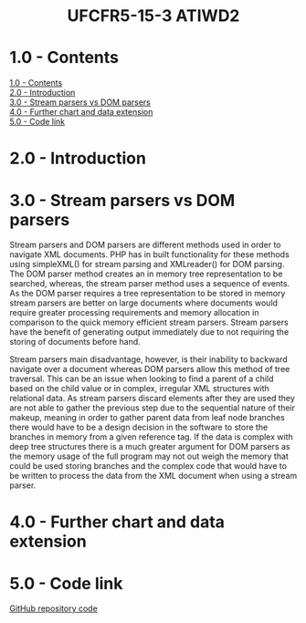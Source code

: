 # <div style="text-align: center">UFCFR5-15-3 ATIWD2</div>

# 1.0 - Contents

[1.0 - Contents](#1.0---Contents)<br>
[2.0 - Introduction](#2.0---Introduction)<br>
[3.0 - Stream parsers vs DOM parsers](#3.0---Stream-parsers-vs-DOM-parsers)<br>
[4.0 - Further chart and data extension](#4.0---Further-chart-and-data-extension)<br>
[5.0 - Code link](#5.0---Code-link)

# 2.0 - Introduction



# 3.0 - Stream parsers vs DOM parsers

Stream parsers and DOM parsers are different methods used in order to navigate XML documents. PHP has in built functionality for these methods using simpleXML() for stream parsing and XMLreader() for DOM parsing. The DOM parser method creates an in memory tree representation to be searched, whereas, the stream parser method uses a sequence of events. As the DOM parser requires a tree representation to be stored in memory stream parsers are better on large documents where documents would require greater processing requirements and memory allocation in comparison to the quick memory efficient stream parsers. Stream parsers have the benefit of generating output immediately due to not requiring the storing of documents before hand.

Stream parsers main disadvantage, however, is their inability to backward navigate over a document whereas DOM parsers allow this method of tree traversal. This can be an issue when looking to find a parent of a child based on the child value or in complex, irregular XML structures with relational data. As stream parsers discard elements after they are used they are not able to gather the previous step due to the sequential nature of their makeup, meaning in order to gather parent data from leaf node branches there would have to be a design decision in the software to store the branches in memory from a given reference tag. If the data is complex with deep tree structures there is a much greater argument for DOM parsers as the memory usage of the full program may not out weigh the memory that could be used storing branches and the complex code that would have to be written to process the data from the XML document when using a stream parser.

# 4.0 - Further chart and data extension

# 5.0 - Code link

[GitHub repository code](https://github.com/tapshire/AdvancedWebDev2)



